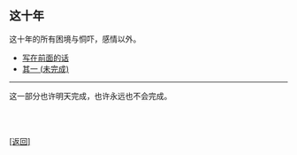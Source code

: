## 这十年

这十年的所有困境与恫吓，感情以外。

- [写在前面的话](../../resources/proses/这十年/写在前面的话.md)
- [其一 (未完成)](../../resources/proses/这十年/\_\_pending\_\_/这十年_其一.md)

------

这一部分也许明天完成，也许永远也不会完成。

<br>

<br>

[[返回]](../../index.md)


